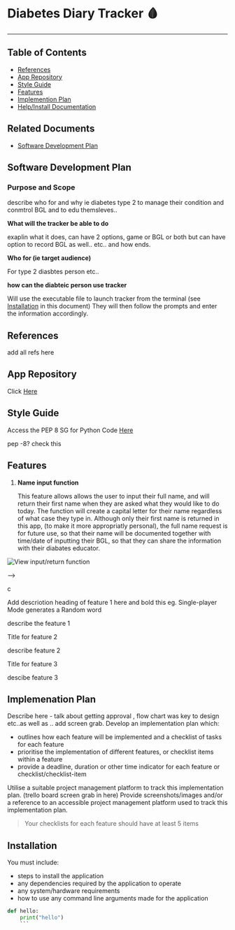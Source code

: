 
# Diabetes Diary Tracker :drop_of_blood:

---

## Table of Contents

- [References](#references) 
- [App Repository](#app-repository)
- [Style Guide](#style-guide)
- [Features](#Features)
- [Implemention Plan](#implemenation-plan)
- [Help/Install Documentation](#help-install-documentation)

## Related Documents

- [Software Development Plan](#software-development-plan)

## Software Development Plan

### Purpose and Scope

describe who for and why  ie diabetes type 2 to manage their condition and conmtrol BGL and to edu themsleves..

**What will the tracker be able to do**

exaplin what it does, can have 2 options, game or BGL or both but can have option to record BGL as well.. etc.. and how ends.

**Who for (ie target audience)**

For type 2 diasbtes person etc..

**how can the diabteic person use tracker**

Will use the executable file to launch tracker from the terminal (see [Installation](#Installation) in this document)
They will then follow the prompts and enter the information accordingly.


## References

add all refs here

## App Repository

Click [Here](https://github.com/Willo80/my-terminal-assignment.git)

## Style Guide

Access the PEP 8 SG for Python Code [Here](https://peps.python.org/pep-0008/#code-lay-out)

pep -8? check this

## Features

1. **Name input function**


   This feature allows allows the user to input their full name, and will return
   their first name when they are asked what they would like to do today.
   The function will create a capital letter for their name regardless of what case they type in.
   Although only their first name is returned in this app, (to make it more appropriatly personal), the full name request is
   for future use, so that their name will be documented together with time/date of inputting their BGL, so that they can
   share the information with their diabates educator.


  ![View input/return function](images/)
  
  
  <!-- - at least THREE features
<!-- - describe each feature --> -->
c

<!-- - use of variables and the concept of variable scope
- loops and conditional control structures
- error handling -->

  Add descriotion heading of feature 1 here and bold this eg. Single-player Mode generates a Random word

  describe the feature 1 

  Title for feature 2

  describe feature 2

  Title for feature 3

  descibe feature 3

## Implemenation Plan

Describe here - talk about getting approval , flow chart was key to design etc..as well as .. add screen grab.
Develop an implementation plan which:
- outlines how each feature will be implemented and a checklist of tasks for each feature
- prioritise the implementation of different features, or checklist items within a feature
- provide a deadline, duration or other time indicator for each feature or checklist/checklist-item

Utilise a suitable project management platform to track this implementation plan. (trello board screen grab in here)
Provide screenshots/images and/or a reference to an accessible project management platform used to track this implementation plan. 
> Your checklists for each feature should have at least 5 items

## Installation  <!-- Design help documentation which includes a set of instructions which accurately describe how to use and install the application) -->

You must include:
- steps to install the application
- any dependencies required by the application to operate
- any system/hardware requirements
- how to use any command line arguments made for the application



<!-- could add some code here as an example using triple back ticks and py at beginning, to make it display must enable.. and say allow insecure content form http, I have notdne that yet. eg: -->
```py
def hello:
    print("hello")
    ```


